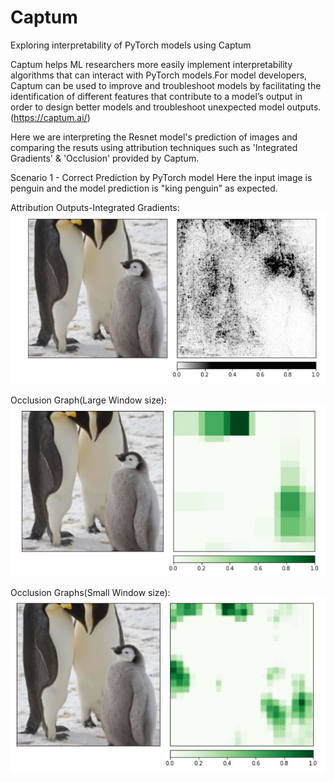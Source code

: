# Captum
Exploring interpretability of PyTorch models using Captum

Captum helps ML researchers more easily implement interpretability algorithms that can interact with PyTorch models.For model developers, Captum can be used to improve and troubleshoot models by facilitating the identification of different features that contribute to a model’s output in order to design better models and troubleshoot unexpected model outputs.(https://captum.ai/)

Here we are interpreting the Resnet model's prediction of images and comparing the resuts using attribution techniques such as 'Integrated Gradients' & 'Occlusion' provided by Captum. 

Scenario 1 - Correct Prediction by PyTorch model 
Here the input image is penguin and the model prediction is "king penguin" as expected. 

Attribution Outputs-Integrated Gradients:
![image](https://github.com/arthii17/Captum/blob/main/Images/IntegratedGradient_Penguin.JPG)
 

Occlusion Graph(Large Window size):
![image](https://github.com/arthii17/Captum/blob/main/Images/OcclusionLarge_Penguin.JPG)

Occlusion Graphs(Small Window size):
![image](https://github.com/arthii17/Captum/blob/main/Images/OcclusionSmall_Penguin.JPG)





